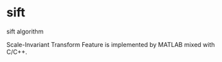 sift
====

sift algorithm

Scale-Invariant Transform Feature is implemented by MATLAB mixed with C/C++.
